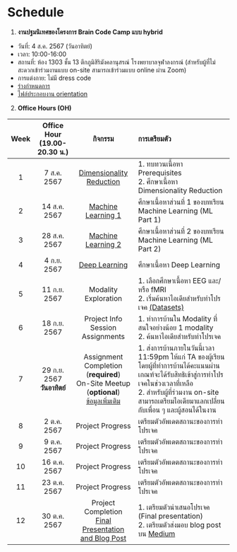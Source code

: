 # Schedule

1. **งานปฐมนิเทศของโครงการ Brain Code Camp แบบ hybrid**

- วันที่: 4 ส.ค. 2567 (วันอาทิตย์)
- เวลา: 10:00-16:00
- สถานที่: ห้อง 1303 ชั้น 13 ตึกภูมิสิริมังคลานุสรณ์ โรงพยาบาลจุฬาลงกรณ์ (สำหรับผู้ที่ไม่สะดวกเข้าร่วมงานแบบ on-site สามารถเข้าร่วมแบบ online ผ่าน Zoom)
- การแต่งกาย: ไม่มี dress code
- [ร่างกำหนดการ](/other-documents/bcc2024-orientation-schedule.pdf)
- [ไฟล์ประกอบงาน orientation](/other-documents/20240804-BCC-orientation.pdf)

2. **Office Hours (OH)**

| Week | Office Hour <br> (19.00-20.30 น.) |                                                                  กิจกรรม                                                                  | การเตรียมตัว                                                                                                                                                                                                                                    |
| :--: | :-------------------------------: | :---------------------------------------------------------------------------------------------------------------------------------------: | :---------------------------------------------------------------------------------------------------------------------------------------------------------------------------------------------------------------------------------------------- |
|  1   |            7 ส.ค. 2567            |                           [Dimensionality Reduction](/Fundamentals/DimensionalityReduction/dim_reduct_intro.md)                           | 1. ทบทวนเนื้อหา Prerequisites <br> 2. ศึกษาเนื้อหา Dimensionality Reduction                                                                                                                                                                     |
|  2   |           14 ส.ค. 2567            |                                   [Machine Learning 1](/Fundamentals/MachineLearning/ml_part1_intro.md)                                   | ศึกษาเนื้อหาส่วนที่ 1 ของบทเรียน Machine Learning (ML Part 1)                                                                                                                                                                                   |
|  3   |           28 ส.ค. 2567            |                                   [Machine Learning 2](/Fundamentals/MachineLearning/ml_part2_intro.md)                                   | ศึกษาเนื้อหาส่วนที่ 2 ของบทเรียน Machine Learning (ML Part 2)                                                                                                                                                                                   |
|  4   |            4 ก.ย. 2567            |                                    [Deep Learning](/Fundamentals/DeepLearning/deep_learning_intro.md)                                     | ศึกษาเนื้อหา Deep Learning                                                                                                                                                                                                                      |
|  5   |           11 ก.ย. 2567            |                                                           Modality Exploration                                                            | 1. เลือกศึกษาเนื้อหา EEG และ/หรือ fMRI <br> 2. เริ่มค้นหาไอเดียสำหรับทำโปรเจค [(Datasets)](/GeneralInfo/datasets.md)                                                                                                                            |
|  6   |           18 ก.ย. 2567            |                                                   Project Info Session <br> Assignments                                                   | 1. ทำการบ้านใน Modality ที่สนใจอย่างน้อย 1 modality <br> 2. ค้นหาไอเดียสำหรับทำโปรเจค                                                                                                                                                           |
|  7   | 29 ก.ย. 2567 <br> **วันอาทิตย์**  | Assignment Completion <br> (**required**) <br> On-Site Meetup <br> (**optional**) <br> [ข้อมูลเพิ่มเติม](/GeneralInfo/on-site-meetups.md) | 1. ส่งการบ้านภายในวันนี้เวลา 11:59pm ให้แก่ TA ของผู้เรียน โดยผู้ที่ทำการบ้านได้คะแนนผ่านเกณฑ์จะได้รับสิทธิเข้าสู่การทำโปรเจคในช่วงเวลาที่เหลือ <br> 2. สำหรับผู้ที่ร่วมงาน on-site สามารถเตรียมไอเดียมาแลกเปลี่ยนกับเพื่อน ๆ และผู้สอนได้ในงาน |
|  8   |            2 ต.ค. 2567            |                                                             Project Progress                                                              | เตรียมตัวอัพเดตสถานะของการทำโปรเจค                                                                                                                                                                                                              |
|  9   |            9 ต.ค. 2567            |                                                             Project Progress                                                              | เตรียมตัวอัพเดตสถานะของการทำโปรเจค                                                                                                                                                                                                              |
|  10  |           16 ต.ค. 2567            |                                                             Project Progress                                                              | เตรียมตัวอัพเดตสถานะของการทำโปรเจค                                                                                                                                                                                                              |
|  11  |           23 ต.ค. 2567            |                                                             Project Progress                                                              | เตรียมตัวอัพเดตสถานะของการทำโปรเจค                                                                                                                                                                                                              |
|  12  |           30 ต.ค. 2567            |                    Project Completion <br> [Final Presentation and Blog Post](/GeneralInfo/graduation_requirements.md)                    | 1. เตรียมตัวนำเสนอโปรเจค (Final presentation) <br> 2. เตรียมตัวส่งมอบ blog post บน [Medium](https://medium.com/)                                                                                                                                |
